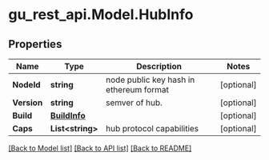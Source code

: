# gu_rest_api.Model.HubInfo
## Properties

Name | Type | Description | Notes
------------ | ------------- | ------------- | -------------
**NodeId** | **string** | node public key hash in ethereum format | [optional] 
**Version** | **string** | semver of hub. | [optional] 
**Build** | [**BuildInfo**](BuildInfo.md) |  | [optional] 
**Caps** | **List&lt;string&gt;** | hub protocol capabilities | [optional] 

[[Back to Model list]](../README.md#documentation-for-models) [[Back to API list]](../README.md#documentation-for-api-endpoints) [[Back to README]](../README.md)

